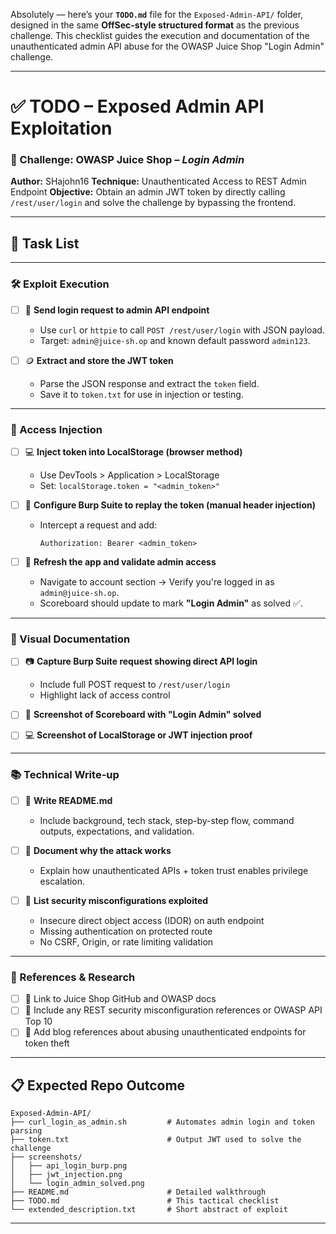 Absolutely — here’s your **`TODO.md`** file for the `Exposed-Admin-API/` folder, designed in the same **OffSec-style structured format** as the previous challenge. This checklist guides the execution and documentation of the unauthenticated admin API abuse for the OWASP Juice Shop "Login Admin" challenge.

---

# ✅ TODO – Exposed Admin API Exploitation

### 🎯 Challenge: OWASP Juice Shop – *Login Admin*

**Author:** SHajohn16
**Technique:** Unauthenticated Access to REST Admin Endpoint
**Objective:** Obtain an admin JWT token by directly calling `/rest/user/login` and solve the challenge by bypassing the frontend.

---

## 🚧 Task List

---

### 🛠️ Exploit Execution

* [ ] 📡 **Send login request to admin API endpoint**

  * Use `curl` or `httpie` to call `POST /rest/user/login` with JSON payload.
  * Target: `admin@juice-sh.op` and known default password `admin123`.

* [ ] 🪙 **Extract and store the JWT token**

  * Parse the JSON response and extract the `token` field.
  * Save it to `token.txt` for use in injection or testing.

---

### 🚀 Access Injection

* [ ] 💻 **Inject token into LocalStorage (browser method)**

  * Use DevTools > Application > LocalStorage
  * Set: `localStorage.token = "<admin_token>"`

* [ ] 🧰 **Configure Burp Suite to replay the token (manual header injection)**

  * Intercept a request and add:

    ```
    Authorization: Bearer <admin_token>
    ```

* [ ] 🔁 **Refresh the app and validate admin access**

  * Navigate to account section → Verify you're logged in as `admin@juice-sh.op`.
  * Scoreboard should update to mark **"Login Admin"** as solved ✅.

---

### 📸 Visual Documentation

* [ ] 📷 **Capture Burp Suite request showing direct API login**

  * Include full POST request to `/rest/user/login`
  * Highlight lack of access control

* [ ] 🎯 **Screenshot of Scoreboard with "Login Admin" solved**

* [ ] 💻 **Screenshot of LocalStorage or JWT injection proof**

---

### 📚 Technical Write-up

* [ ] 📝 **Write README.md**

  * Include background, tech stack, step-by-step flow, command outputs, expectations, and validation.

* [ ] 🧠 **Document why the attack works**

  * Explain how unauthenticated APIs + token trust enables privilege escalation.

* [ ] 🔐 **List security misconfigurations exploited**

  * Insecure direct object access (IDOR) on auth endpoint
  * Missing authentication on protected route
  * No CSRF, Origin, or rate limiting validation

---

### 📖 References & Research

* [ ] 🔗 Link to Juice Shop GitHub and OWASP docs
* [ ] 🔗 Include any REST security misconfiguration references or OWASP API Top 10
* [ ] 🔗 Add blog references about abusing unauthenticated endpoints for token theft

---

## 📋 Expected Repo Outcome

```
Exposed-Admin-API/
├── curl_login_as_admin.sh         # Automates admin login and token parsing
├── token.txt                      # Output JWT used to solve the challenge
├── screenshots/
│   ├── api_login_burp.png
│   ├── jwt_injection.png
│   └── login_admin_solved.png
├── README.md                      # Detailed walkthrough
├── TODO.md                        # This tactical checklist
└── extended_description.txt       # Short abstract of exploit
```

---

